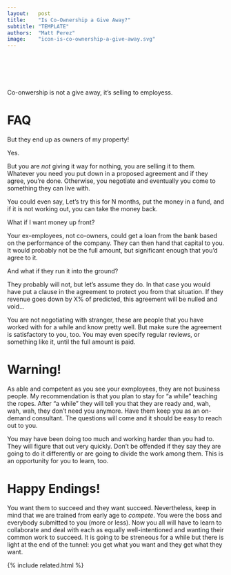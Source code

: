 ```yaml
---
layout:   post
title:    "Is Co-Ownership a Give Away?"
subtitle: "TEMPLATE"
authors:  "Matt Perez"
image:    "icon-is-co-ownership-a-give-away.svg"
---
```


<div style="display:none;">
 <p>Co-onwership is not a give away, it&rsquo;s selling to employess.</p>
</div>

<h1>&nbsp;</h1>
 <p>Co-onwership is not a give away, it&rsquo;s selling to employess.</p>

<h1>FAQ</h1>
 <div class="_q">But they end up as owners of my property!</div>
 <div class="_a">
  <p>Yes.</p>
  <p>But you are <em>not</em> giving it way for nothing, you are selling it to them. Whatever you need you put down in a proposed agreement and if they agree, you&rsquo;re done. Otherwise, you negotiate and eventually you come to something they can live with.</p>
  <p>You could even say, <span class="_quotatespan">Let&rsquo;s try this for N months, put the money in a fund, and if it is not working out, you can take the money back.</span></p>
 </div>
 <div class="_q">What if I want money up front?</div>
 <div class="_a">
  <p>Your ex-employees, not co-owners, could get a loan from the bank based on the performance of the company. They can then hand that capital to you. It would probably not be the full amount, but significant enough that you&rsquo;d agree to it.</p>
 </div>
 <div class="_q">And what if they run it into the ground?</div>
 <div class="_a">
  <p>They probably will not, but let&rsquo;s assume they do. In that case you would have put a clause in the agreement to protect you from that situation. <span class="_quotespan">If they revenue goes down by X% of predicted, this agreement will be nulled and void&hellip;</span></p>
  <p>You are not negotiating with stranger, these are people that you have worked with for a while and know pretty well. But make sure the agreement is satisfactory to you, too. You may even specify regular reviews,  or something like it, until the full amount is paid.</p>
 </div>

<h1>Warning!</h1>
 <p>As able and competent as you see your exmployees, they are not business people. My recommendation is that you plan to stay for &ldquo;a while&rdquo; teaching the ropes. After &ldquo;a while&rdquo; they will tell you that they are ready and, wah, wah, wah, they don&rsquo;t need you anymore. Have them keep you as an on-demand consultant. The questions will come and it should be easy to reach out to you.</p>
 <p>You may have been doing too much and working harder than you had to. They will figure that out very quickly. Don&rsquo;t be offended if they say they are going to do it differently or are going to divide the work among them. This is an opportunity for you to learn, too.</p>

<h1>Happy Endings!</h1>
 <p>You want them to succeed and they want succeed. Nevertheless, keep in mind that we are trained from early age to <em>compete</em>. You were the boss and everybody submitted to you (more or less). Now you all will have to learn to collaborate and deal with each as equally well-intentioned and wanting their common work to succeed. It is going to be streneous for a while but there is light at the end of the tunnel: you get what you want and they get what they want.</p>

{% include related.html %}
